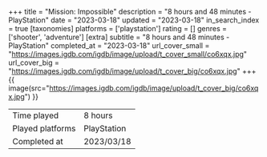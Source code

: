 +++
title = "Mission: Impossible"
description = "8 hours and 48 minutes - PlayStation"
date = "2023-03-18"
updated = "2023-03-18"
in_search_index = true
[taxonomies]
platforms = ['playstation']
rating = []
genres = ['shooter', 'adventure']
[extra]
subtitle = "8 hours and 48 minutes - PlayStation"
completed_at = "2023-03-18"
url_cover_small = "https://images.igdb.com/igdb/image/upload/t_cover_small/co6xqx.jpg"
url_cover_big = "https://images.igdb.com/igdb/image/upload/t_cover_big/co6xqx.jpg"
+++
{{ image(src="https://images.igdb.com/igdb/image/upload/t_cover_big/co6xqx.jpg") }}

|              |            |
| ------------ | ---------- |
| Time played  | 8 hours |
| Played platforms    | PlayStation |
| Completed at | 2023/03/18 |


